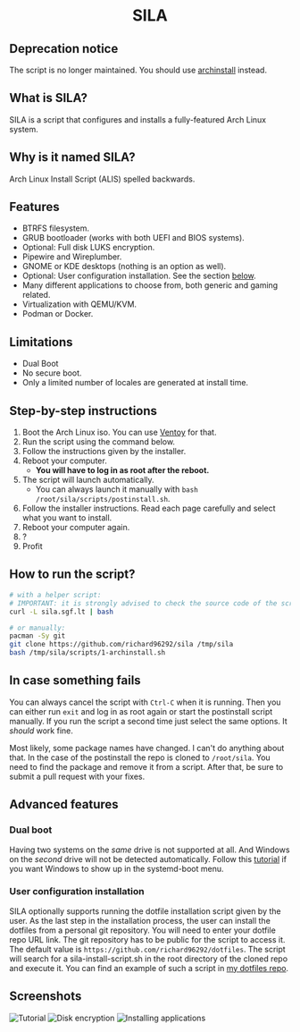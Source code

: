 <!-- markdownlint-disable-next-line no-inline-html -->
<h1 align="center">SILA</h1>

## Deprecation notice

The script is no longer maintained.
You should use [archinstall](https://github.com/archlinux/archinstall) instead.

## What is SILA?

SILA is a script that configures and installs a fully-featured Arch Linux system.

## Why is it named SILA?

Arch Linux Install Script (ALIS) spelled backwards.

## Features

- BTRFS filesystem.
- GRUB bootloader (works with both UEFI and BIOS systems).
- Optional: Full disk LUKS encryption.
- Pipewire and Wireplumber.
- GNOME or KDE desktops (nothing is an option as well).
- Optional: User configuration installation. See the section [below](#user-configuration-installation).
- Many different applications to choose from, both generic and gaming related.
- Virtualization with QEMU/KVM.
- Podman or Docker.

## Limitations

- Dual Boot
- No secure boot.
- Only a limited number of locales are generated at install time.

## Step-by-step instructions

1. Boot the Arch Linux iso. You can use [Ventoy](https://www.ventoy.net/en/index.html) for that.
1. Run the script using the command below.
1. Follow the instructions given by the installer.
1. Reboot your computer.
   - **You will have to log in as root after the reboot.**
1. The script will launch automatically.
   - You can always launch it manually with `bash /root/sila/scripts/postinstall.sh`.
1. Follow the installer instructions. Read each page carefully and select what you want to install.
1. Reboot your computer again.
1. ?
1. Profit

## How to run the script?

```bash
# with a helper script:
# IMPORTANT: it is strongly advised to check the source code of the script before running it
curl -L sila.sgf.lt | bash

# or manually:
pacman -Sy git
git clone https://github.com/richard96292/sila /tmp/sila
bash /tmp/sila/scripts/1-archinstall.sh
```

## In case something fails

You can always cancel the script with `Ctrl-C` when it is running.
Then you can either run `exit` and log in as root again or start the postinstall script manually.
If you run the script a second time just select the same options. It _should_ work fine.

Most likely, some package names have changed.
I can't do anything about that.
In the case of the postinstall the repo is cloned to `/root/sila`.
You need to find the package and remove it from a script.
After that, be sure to submit a pull request with your fixes.

## Advanced features

### Dual boot

Having two systems on the _same_ drive is not supported at all.
And Windows on the _second_ drive will not be detected automatically.
Follow this [tutorial](https://forum.endeavouros.com/t/tutorial-add-a-systemd-boot-loader-menu-entry-for-a-windows-installation-using-a-separate-esp-partition/37431)
if you want Windows to show up in the systemd-boot menu.

### User configuration installation

SILA optionally supports running the dotfile installation script given by the user.
As the last step in the installation process, the user can install the dotfiles from a personal git repository.
You will need to enter your dotfile repo URL link.
The git repository has to be public for the script to access it.
The default value is `https://github.com/richard96292/dotfiles`.
The script will search for a sila-install-script.sh in the root directory of the cloned repo and execute it.
You can find an example of such a script in [my dotfiles repo](https://github.com/richard96292/dotfiles).

## Screenshots

![Tutorial](https://github.com/richard96292/sila/blob/master/images/tutorial.png)
![Disk encryption](https://github.com/richard96292/sila/blob/master/images/encryption.png)
![Installing applications](https://github.com/richard96292/sila/blob/master/images/applications.png)
